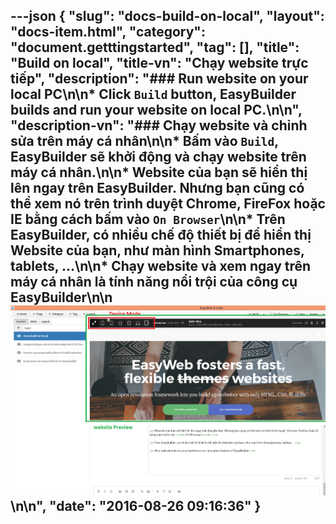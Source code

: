 ---json
{
    "slug": "docs-build-on-local",
    "layout": "docs-item.html",
    "category": "document.getttingstarted",
    "tag": [],
    "title": "Build on local",
    "title-vn": "Chạy website trực tiếp",
    "description": "### Run website on your local PC\n\n* Click `Build` button, EasyBuilder builds and run your website on local PC.\n\n",
    "description-vn": "### Chạy website và chỉnh sửa trên máy cá nhân\n\n* Bấm vào ```Build```, EasyBuilder sẽ khởi động và chạy website trên máy cá nhân.\n\n* Website của bạn sẽ hiển thị lên ngay trên EasyBuilder. Nhưng bạn cũng có thể xem nó trên trình duyệt  Chrome, FireFox hoặc IE bằng cách bấm vào  ```On Browser```\n\n* Trên EasyBuilder, có nhiều chế độ thiết bị để hiển thị Website của bạn, như màn hình Smartphones, tablets, ...\n\n* Chạy website và xem ngay trên máy cá nhân là tính năng nổi trội của công cụ EasyBuilder\n\n![](/img/docs-preview-mode.png)\n\n",
    "date": "2016-08-26 09:16:36"
}
---
